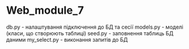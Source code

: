 # Web_module_7
db.py - налаштування підключення до БД та сесії
models.py - моделі (класи, що створюють таблиці)
seed.py - заповнення таблиць БД даними 
my_select.py - виконання запитів до БД
